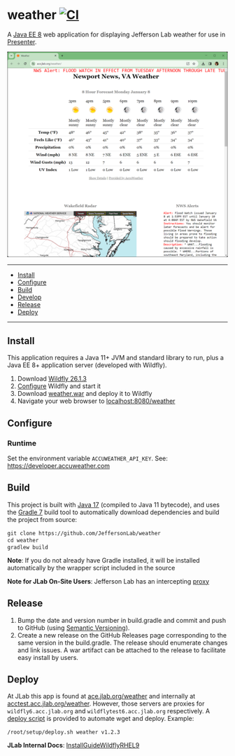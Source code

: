 # weather [![CI](https://github.com/JeffersonLab/weather/actions/workflows/ci.yml/badge.svg)](https://github.com/JeffersonLab/weather/actions/workflows/ci.yml)
A [Java EE 8](https://en.wikipedia.org/wiki/Jakarta_EE) web application for displaying Jefferson Lab weather for use in [Presenter](https://github.com/JeffersonLab/presenter).

![Screenshot](https://github.com/JeffersonLab/weather/raw/main/Screenshot.png?raw=true "Screenshot")

---
- [Install](https://github.com/JeffersonLab/weather#install)
- [Configure](https://github.com/JeffersonLab/weather#configure)
- [Build](https://github.com/JeffersonLab/weather#build)
- [Develop](https://github.com/JeffersonLab/weather#develop)
- [Release](https://github.com/JeffersonLab/weather#release)
- [Deploy](https://github.com/JeffersonLab/weather#deploy) 
---

## Install
This application requires a Java 11+ JVM and standard library to run, plus a Java EE 8+ application server (developed with Wildfly).

1. Download [Wildfly 26.1.3](https://www.wildfly.org/downloads/)
2. [Configure](https://github.com/JeffersonLab/weather#configure) Wildfly and start it
3. Download [weather.war](https://github.com/JeffersonLab/weather/releases) and deploy it to Wildfly
4. Navigate your web browser to [localhost:8080/weather](http://localhost:8080/weather)

## Configure

### Runtime
Set the environment variable `ACCUWEATHER_API_KEY`.  See: https://developer.accuweather.com

## Build
This project is built with [Java 17](https://adoptium.net/) (compiled to Java 11 bytecode), and uses the [Gradle 7](https://gradle.org/) build tool to automatically download dependencies and build the project from source:

```
git clone https://github.com/JeffersonLab/weather
cd weather
gradlew build
```
**Note**: If you do not already have Gradle installed, it will be installed automatically by the wrapper script included in the source

**Note for JLab On-Site Users**: Jefferson Lab has an intercepting [proxy](https://gist.github.com/slominskir/92c25a033db93a90184a5994e71d0b78)

## Release
1. Bump the date and version number in build.gradle and commit and push to GitHub (using [Semantic Versioning](https://semver.org/)).
2. Create a new release on the GitHub Releases page corresponding to the same version in the build.gradle.   The release should enumerate changes and link issues.   A war artifact can be attached to the release to facilitate easy install by users.

## Deploy
At JLab this app is found at [ace.jlab.org/weather](https://ace.jlab.org/weather) and internally at [acctest.acc.jlab.org/weather](https://acctest.acc.jlab.org/weather).  However, those servers are proxies for `wildfly6.acc.jlab.org` and `wildflytest6.acc.jlab.org` respectively.   A [deploy script](https://github.com/JeffersonLab/wildfly/blob/main/scripts/deploy.sh) is provided to automate wget and deploy.  Example:

```
/root/setup/deploy.sh weather v1.2.3
```

**JLab Internal Docs**:  [InstallGuideWildflyRHEL9](https://accwiki.acc.jlab.org/do/view/SysAdmin/InstallGuideWildflyRHEL9)
